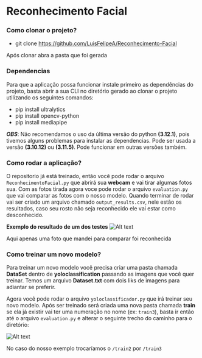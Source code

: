 # Reconhecimento Facial

### Como clonar o projeto?

- git clone https://github.com/LuisFelipeA/Reconhecimento-Facial

Após clonar abra a pasta que foi gerada

### Dependencias
Para que a aplicação possa funcionar instale primeiro as dependências do projeto, basta abrir a sua CLI no diretório gerado ao clonar o projeto utilizando os seguintes comandos:

- pip install ultralytics
- pip install opencv-python
- pip install mediapipe

***OBS***: Não recomendamos o uso da última versão do python **(3.12.1)**, pois tivemos alguns problemas para instalar as dependencias. Pode ser usada a versão **(3.10.12)** ou **(3.11.5)**. Pode funcionar em outras versões também.

### Como rodar a aplicação?

O repositorio já está treinado, então você pode rodar o arquivo `ReconhecimentoFacial.py` que abrirá sua **webcam** e vai tirar algumas fotos sua. Com as fotos tirada agora voce pode rodar o arquivo `evaluation.py` que vai comparar as fotos com o nosso modelo. Quando terminar de rodar vai ser criado um arquivo chamado `output_results.csv`, nele estão os resultados, caso seu rosto não seja reconhecido ele vai estar como desconhecido.

**Exemplo do resultado de um dos testes**
![Alt text](../doc/img_readme1.jpeg)

Aqui apenas uma foto que mandei para comparar foi reconhecida

### Como treinar um novo modelo?

Para treinar um novo modelo você precisa criar uma pasta chamada **DataSet** dentro de **yoloclassification** passando as imagens que você quer treinar. Temos um arquivo **Dataset.txt** com dois liks de imagens para adiantar se preferir.

Agora você pode rodar  o arquivo `yoloclassificador.py` que irá treinar seu novo modelo. Após ser treinado será criada uma nova pasta chamada **train** se ela já existir vai ter uma numeração no nome (ex: `train3`), basta ir então até o arquivo `evaluation.py` e alterar o seguinte trecho do caminho para o diretório: 

![Alt text](../doc/img_readme2.jpeg)

No caso do nosso exemplo trocaríamos o `/train2` por `/train3`